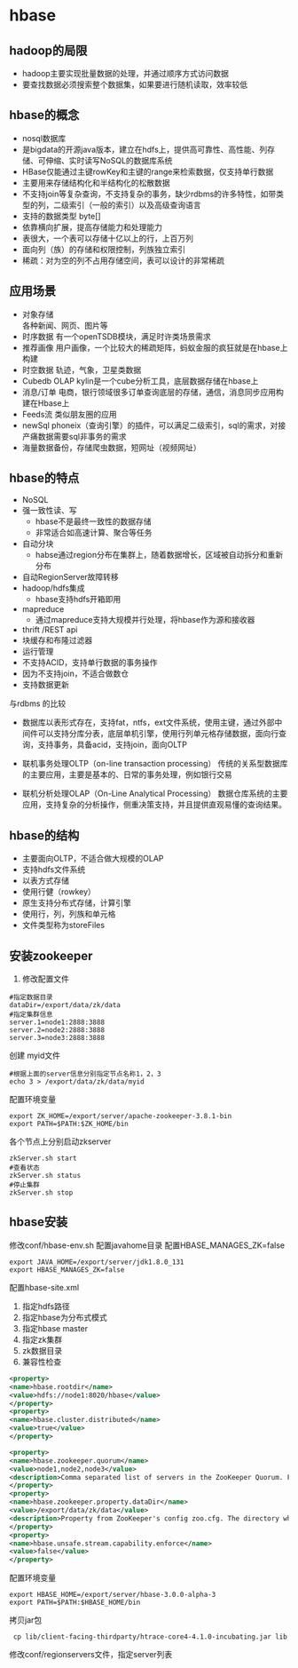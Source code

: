 # hbase  

## hadoop的局限
* hadoop主要实现批量数据的处理，并通过顺序方式访问数据
* 要查找数据必须搜索整个数据集，如果要进行随机读取，效率较低

## hbase的概念
* nosql数据库
* 是bigdata的开源java版本，建立在hdfs上，提供高可靠性、高性能、列存储、可伸缩、实时读写NoSQL的数据库系统
* HBase仅能通过主键rowKey和主键的range来检索数据，仅支持单行数据
* 主要用来存储结构化和半结构化的松散数据
* 不支持join等复杂查询，不支持复杂的事务，缺少rdbms的许多特性，如带类型的列，二级索引（一般的索引）以及高级查询语言
* 支持的数据类型 byte[]
* 依靠横向扩展，提高存储能力和处理能力
* 表很大，一个表可以存储十亿以上的行，上百万列
* 面向列（族）的存储和权限控制，列族独立索引
* 稀疏：对为空的列不占用存储空间，表可以设计的非常稀疏

## 应用场景
* 对象存储  
各种新闻、网页、图片等
* 时序数据
有一个openTSDB模块，满足时许类场景需求
* 推荐画像
  用户画像，一个比较大的稀疏矩阵，蚂蚁金服的疯狂就是在hbase上构建
* 时空数据
  轨迹，气象，卫星类数据
* Cubedb OLAP
  kylin是一个cube分析工具，底层数据存储在hbase上
* 消息/订单
  电商，银行领域很多订单查询底层的存储，通信，消息同步应用构建在Hbase上
* Feeds流
  类似朋友圈的应用
* newSql
    phoneix（查询引擎）的插件，可以满足二级索引，sql的需求，对接产痛数据需要sql非事务的需求
* 海量数据备份，存储爬虫数据，短网址（视频网址）

## hbase的特点
* NoSQL
* 强一致性读、写
    * hbase不是最终一致性的数据存储
    * 非常适合如高速计算、聚合等任务 
* 自动分块
    * habse通过region分布在集群上，随着数据增长，区域被自动拆分和重新分布
* 自动RegionServer故障转移
* hadoop/hdfs集成
    * hbase支持hdfs开箱即用
* mapreduce
    * 通过mapreduce支持大规模并行处理，将hbase作为源和接收器
* thrift /REST api
* 块缓存和布隆过滤器
* 运行管理
* 不支持ACID，支持单行数据的事务操作
* 因为不支持join，不适合做数仓
* 支持数据更新

与rdbms 的比较
* 数据库以表形式存在，支持fat，ntfs，ext文件系统，使用主键，通过外部中间件可以支持分库分表，底层单机引擎，使用行列单元格存储数据，面向行查询，支持事务，具备acid，支持join，面向OLTP

* 联机事务处理OLTP（on-line transaction processing） 传统的关系型数据库的主要应用，主要是基本的、日常的事务处理，例如银行交易
* 联机分析处理OLAP（On-Line Analytical Processing） 数据仓库系统的主要应用，支持复杂的分析操作，侧重决策支持，并且提供直观易懂的查询结果。
## hbase的结构
* 主要面向OLTP，不适合做大规模的OLAP
* 支持hdfs文件系统
* 以表方式存储
* 使用行健（rowkey）
* 原生支持分布式存储，计算引擎
* 使用行，列，列族和单元格
* 文件类型称为storeFiles

## 安装zookeeper
1. 修改配置文件
```shell
#指定数据目录
dataDir=/export/data/zk/data
#指定集群信息
server.1=node1:2888:3888
server.2=node2:2888:3888
server.3=node3:2888:3888

```
创建 myid文件
```shell
#根据上面的server信息分别指定节点名称1，2，3
echo 3 > /export/data/zk/data/myid
```
配置环境变量
```shell
export ZK_HOME=/export/server/apache-zookeeper-3.8.1-bin
export PATH=$PATH:$ZK_HOME/bin
```
各个节点上分别启动zkserver
```shell
zkServer.sh start
#查看状态
zkServer.sh status
#停止集群
zkServer.sh stop
```

## hbase安装
修改conf/hbase-env.sh
配置javahome目录
配置HBASE_MANAGES_ZK=false
```shell
export JAVA_HOME=/export/server/jdk1.8.0_131
export HBASE_MANAGES_ZK=false
```
配置hbase-site.xml
1. 指定hdfs路径
2. 指定hbase为分布式模式
3. 指定hbase master
4. 指定zk集群
5. zk数据目录
6. 兼容性检查
```xml
<property>
<name>hbase.rootdir</name>
<value>hdfs://node1:8020/hbase</value>
</property>
<property>
<name>hbase.cluster.distributed</name>
<value>true</value>
</property>

<property>
<name>hbase.zookeeper.quorum</name>
<value>node1,node2,node3</value>
<description>Comma separated list of servers in the ZooKeeper Quorum. For example, "host1.mydomain.com,host2.mydomain.com,host3.mydomain.com". By default this is set to localhost for local and pseudo-distributed modes of operation. For a fully-distributed setup, this should be set to a full list of ZooKeeper quorum servers. If HBASE_MANAGES_ZK is set in hbase-env.sh this is the list of servers which we will start/stop ZooKeeper on. </description>
</property>
<property>
<name>hbase.zookeeper.property.dataDir</name>
<value>/export/data/zk/data</value>
<description>Property from ZooKeeper's config zoo.cfg. The directory where the snapshot is stored. </description>
</property>
<property>
<name>hbase.unsafe.stream.capability.enforce</name>
<value>false</value>
</property>
```
配置环境变量
```shell
export HBASE_HOME=/export/server/hbase-3.0.0-alpha-3
export PATH=$PATH:$HBASE_HOME/bin
```
拷贝jar包
```shell
 cp lib/client-facing-thirdparty/htrace-core4-4.1.0-incubating.jar lib
```
修改conf/regionservers文件，指定server列表